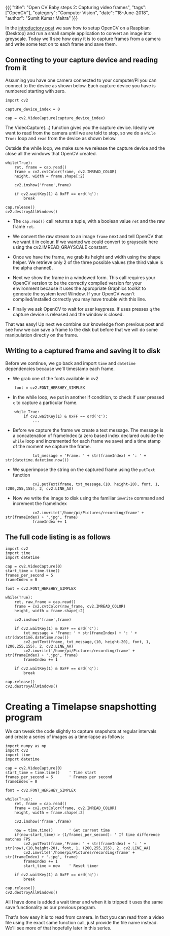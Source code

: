 {{{
  "title": "Open CV Baby steps 2: Capturing video frames",
  "tags": ["OpenCV"],
  "category": "Computer Vision",
  "date": "18-June-2018",
  "author": "Sumit Kumar Maitra"
}}}

In the [introductory post](/blog/open-cv-baby-steps-01.md) we saw how to setup OpenCV on a Raspbian (Desktop) and run a small sample application to convert an image into greyscale. Today we'll see how easy it is to capture frames from a camera and write some text on to each frame and save them.

## Connecting to your capture device and reading from it

Assuming you have one camera connected to your computer/Pi you can connect to the device as shown below. Each capture device you have is numbered starting with zero.

```
import cv2

capture_device_index = 0

cap = cv2.VideoCapture(capture_device_index)

```

The VideoCapture(...) function gives you the capture device. Ideally we want to read from the camera until we are told to stop, so we do a ``` while True: ``` loop and ```read``` from the device as shown below.

Outside the while loop, we make sure we release the capture device and the close all the windows that OpenCV created.

```
while(True):
    ret, frame = cap.read()
    frame = cv2.cvtColor(frame, cv2.IMREAD_COLOR)
    height, width = frame.shape[:2]   

    cv2.imshow('frame',frame)

    if cv2.waitKey(1) & 0xFF == ord('q'):        
        break

cap.release()
cv2.destroyAllWindows()
```

 - The ```cap.read()``` call returns a tuple, with a boolean value ```ret``` and the raw frame ```ret```.

 - We convert the raw stream to an image ```frame``` next and tell OpenCV that we want it in colour. If we wanted we could convert to grayscale here using the cv2.IMREAD_GRAYSCALE constant.

 - Once we have the frame, we grab its height and width using the shape helper. We retrieve only 2 of the three possible values (the third value is the alpha channel).

 - Next we show the frame in a windowed form. This call requires your OpenCV version to be the correctly compiled version for your environment because it uses the appropriate Graphics toolkit to generate the system level Window. If your OpenCV wasn't compiled/installed correctly you may have trouble with this line.

 - Finally we ask OpenCV to wait for user keypress. If uses presses ```q``` the capture device is released and the window is closed.

That was easy! Up next we combine our knowledge from previous post and see how we can save a frame to the disk but before that we will do some manipulation directly on the frame.

## Writing to a captured frame and saving it to disk

Before we continue, we go back and import ```time``` and ```datetime``` dependencies because we'll timestamp each frame.

- We grab one of the fonts available in cv2

```
    font = cv2.FONT_HERSHEY_SIMPLEX
```

- In the while loop, we put in another if condition, to check if user pressed `c` to capture a particular frame.  

```
    while True:
        if cv2.waitKey(1) & 0xFF == ord('c'):  
            ...
```

- Before we capture the frame we create a text message. The message is a concatenation of frameIndex (a zero based index declared outside the ```while``` loop and incremented for each frame we save) and a time stamp of the moment we capture the frame.

```
            txt_message = 'Frame: ' + str(frameIndex) + ': ' + str(datetime.datetime.now())
```
- We superimpose the string on the captured frame using the ```putText``` function


```
            cv2.putText(frame, txt_message,(10, height-20), font, 1, (200,255,155), 2, cv2.LINE_AA)
```

- Now we write the image to disk using the familiar ```imwrite``` command and increment the frameIndex

```
            cv2.imwrite('/home/pi/Pictures/recording/frame' + str(frameIndex) + '.jpg', frame)
            frameIndex += 1
```

## The full code listing is as follows

```
import cv2
import time
import datetime

cap = cv2.VideoCapture(0)
start_time = time.time()
frames_per_second = 5
frameIndex = 0

font = cv2.FONT_HERSHEY_SIMPLEX

while(True):
    ret, raw_frame = cap.read()
    frame = cv2.cvtColor(raw_frame, cv2.IMREAD_COLOR)
    height, width = frame.shape[:2]   

    cv2.imshow('frame',frame)

    if cv2.waitKey(1) & 0xFF == ord('c'):  
        txt_message = 'Frame: ' + str(frameIndex) + ': ' + str(datetime.datetime.now())
        cv2.putText(frame, txt_message,(10, height-20), font, 1, (200,255,155), 2, cv2.LINE_AA)
        cv2.imwrite('/home/pi/Pictures/recording/frame' + str(frameIndex) + '.jpg', frame)
        frameIndex += 1

    if cv2.waitKey(1) & 0xFF == ord('q'):        
        break

cap.release()
cv2.destroyAllWindows()
```

# Creating a Timelapse snapshotting program

We can tweak the code slightly to capture snapshots at regular intervals and create a series of images as a time-lapse as follows:

```
import numpy as np
import cv2
import time
import datetime

cap = cv2.VideoCapture(0)
start_time = time.time()    ' Time start
frames_per_second = 5       ' Frames per second
frameIndex = 0              

font = cv2.FONT_HERSHEY_SIMPLEX

while(True):
    ret, frame = cap.read()
    frame = cv2.cvtColor(frame, cv2.IMREAD_COLOR)
    height, width = frame.shape[:2]   

    cv2.imshow('frame',frame)

    now = time.time()       ' Get current time
    if(now-start_time) > (1/frames_per_second): ' If time difference matches FPS
        cv2.putText(frame,'Frame: ' + str(frameIndex) + ': ' + str(now),(10,height-20), font, 1, (200,255,155), 2, cv2.LINE_AA)
        cv2.imwrite('/home/pi/Pictures/recording/frame' + str(frameIndex) + '.jpg', frame)
        frameIndex += 1
        start_time = now    ' Reset timer

    if cv2.waitKey(1) & 0xFF == ord('q'):        
        break

cap.release()
cv2.destroyAllWindows()

```

All I have done is added a wait timer and when it is tripped it uses the same save functionality as our previous program.

That's how easy it is to read from camera. In fact you can read from a video file using the exact same function call, just provide the file name instead. We'll see more of that hopefully later in this series.
